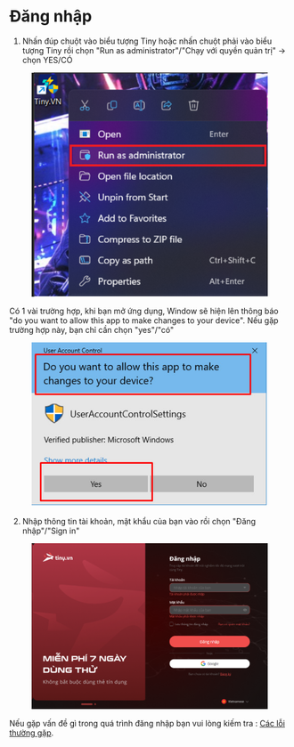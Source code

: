 # Đăng nhập

1. Nhấn đúp chuột vào biểu tượng Tiny hoặc nhấn chuột phải vào biểu tượng Tiny rồi chọn "Run as administrator"/"Chạy với quyền quản trị" -> chọn YES/CÓ

<figure><img src="../.gitbook/assets/image (129).png" alt=""><figcaption></figcaption></figure>

Có 1 vài trường hợp, khi bạn mở ứng dụng, Window sẽ hiện lên thông báo "do you want to allow this app to make changes to your device". Nếu gặp trường hợp này, bạn chỉ cần chọn "yes"/"có"

<figure><img src="../.gitbook/assets/image (132).png" alt=""><figcaption></figcaption></figure>

2. Nhập thông tin tài khoản, mật khẩu của bạn vào rồi chọn "Đăng nhập"/"Sign in"

<figure><img src="../.gitbook/assets/image (130).png" alt=""><figcaption></figcaption></figure>

Nếu gặp vấn đề gì trong quá trình đăng nhập bạn vui lòng kiếm tra : [Các lỗi thường gặp](broken-reference).

